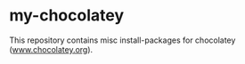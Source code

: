 # my-chocolatey
This repository contains misc install-packages for chocolatey (www.chocolatey.org).

